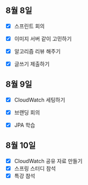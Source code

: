 ## 8월 8일

- [x] 스프린트 회의
- [x] 이미지 서버 같이 고민하기
- [x] 알고리즘 리뷰 해주기
- [x] 글쓰기 제출하기



## 8월 9일

- [x] CloudWatch 세팅하기
- [x] 브랜딩 회의
- [x] JPA 학습


## 8월 10일

- [x] CloudWatch 공유 자료 만들기
- [x] 스프링 스터디 참석
- [x] 특강 참석

